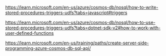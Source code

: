 https://learn.microsoft.com/en-us/azure/cosmos-db/nosql/how-to-write-stored-procedures-triggers-udfs?tabs=javascript#triggers

https://learn.microsoft.com/en-us/azure/cosmos-db/nosql/how-to-use-stored-procedures-triggers-udfs?tabs=dotnet-sdk-v2#how-to-work-with-user-defined-functions

https://learn.microsoft.com/en-us/training/paths/create-server-side-programming-azure-cosmos-db-sql-api/